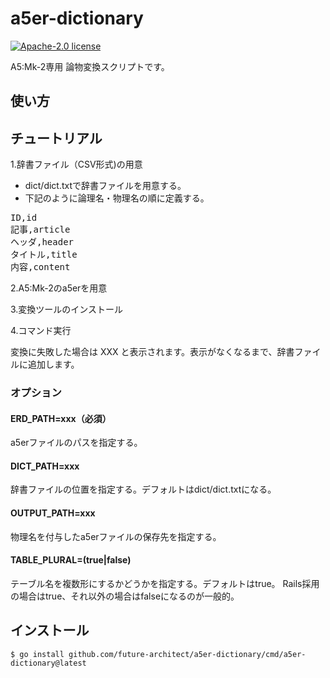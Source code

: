 # a5er-dictionary

[![Apache-2.0 license](https://img.shields.io/badge/license-Apache2.0-blue.svg)][license]

[license]: https://github.com/future-architect/a5er-dictionary/blob/main/LICENSE

A5:Mk-2専用 論物変換スクリプトです。

## 使い方

## チュートリアル

1.辞書ファイル（CSV形式)の用意
* dict/dict.txtで辞書ファイルを用意する。
* 下記のように論理名・物理名の順に定義する。

<pre>
ID,id
記事,article
ヘッダ,header
タイトル,title
内容,content
</pre>

2.A5:Mk-2のa5erを用意

3.変換ツールのインストール

4.コマンド実行

変換に失敗した場合は XXX と表示されます。表示がなくなるまで、辞書ファイルに追加します。

### オプション
#### ERD_PATH=xxx（必須）
a5erファイルのパスを指定する。

#### DICT_PATH=xxx
辞書ファイルの位置を指定する。デフォルトはdict/dict.txtになる。

#### OUTPUT_PATH=xxx
物理名を付与したa5erファイルの保存先を指定する。

#### TABLE_PLURAL=(true|false)
テーブル名を複数形にするかどうかを指定する。デフォルトはtrue。
Rails採用の場合はtrue、それ以外の場合はfalseになるのが一般的。

## インストール

```
$ go install github.com/future-architect/a5er-dictionary/cmd/a5er-dictionary@latest
```
